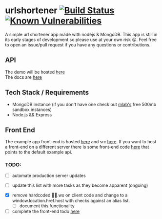 # urlshortener [![Build Status](https://travis-ci.com/persa188/urlshortener.svg?token=ioxJqCa1fJPNAPQhWhxn&branch=master)](https://travis-ci.com/persa188/urlshortener) [![Known Vulnerabilities](https://snyk.io/test/github/persa188/urlshortener/badge.svg)](https://snyk.io/test/github/persa188/urlshortener)

A simple url shortener app made with nodejs & MongoDB. This app is still in its early stages of development so please use at your own risk 😜. Feel free to open an issue/pull request if you have any questions or contributions.

## API
The demo will be hosted [here](https://api2.sanic.ca)  
The docs are [here](/docs)

## Tech Stack / Requirements
- MongoDB instance (if you don't have one check out [mlab's](https://mlab.com) free 500mb sandbox instances)
- Node.js && Express

## Front End
The example app front-end is hosted [here](https://url.sanic.ca) and src [here](/public). If you want to host a front-end on a different server there is some front-end code [here](https://github.com/persa188/url-shortener-frontend) that points to the default example api.

### TODO:
<!--
- [x] clean up this list (@BrandonMowat)
- [x] remove /public and update code accordingly  (already done on production server)
-->
- [ ] automate production server updates
<!--
- [x] add a Dockerfile to make intializing in a docker container ezpz
- [x] move production server code from temporary screen to docker container
- [x] docs
-->
- [ ] update this list with more tasks as they become apparent (ongoing)
<!--
- [x] change 🎉💯.ws to cloudlfare in order to hide origin server IP
- [x] make conf.js generic and configure to not overwrite local conf.js versions
  - [x] still need to configure not to overwrite local conf.js versions, perhaps switch to env vars instead of conf.js
- [x] Make this Repository Public (after removing identifying information)
-->
- [x] remove hardcoded 🎉💯.ws on client code and change to a window.location.href.host with checks against an alias list.
  - [ ] document this functionality
- [ ] complete the front-end todo [here](/public)
